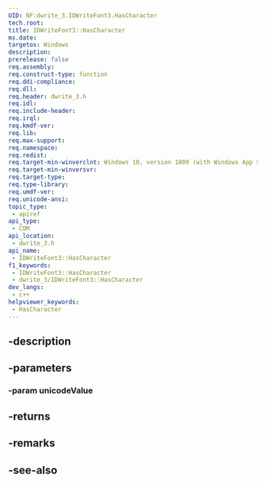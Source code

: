 ```yaml
---
UID: NF:dwrite_3.IDWriteFont3.HasCharacter
tech.root: 
title: IDWriteFont3::HasCharacter
ms.date: 
targetos: Windows
description: 
prerelease: false
req.assembly: 
req.construct-type: function
req.ddi-compliance: 
req.dll: 
req.header: dwrite_3.h
req.idl: 
req.include-header: 
req.irql: 
req.kmdf-ver: 
req.lib: 
req.max-support: 
req.namespace: 
req.redist: 
req.target-min-winverclnt: Windows 10, version 1809 (with Windows App SDK 0.5 or later)
req.target-min-winversvr: 
req.target-type: 
req.type-library: 
req.umdf-ver: 
req.unicode-ansi: 
topic_type:
 - apiref
api_type:
 - COM
api_location:
 - dwrite_3.h
api_name:
 - IDWriteFont3::HasCharacter
f1_keywords:
 - IDWriteFont3::HasCharacter
 - dwrite_3/IDWriteFont3::HasCharacter
dev_langs:
 - c++
helpviewer_keywords:
 - HasCharacter
---
```


## -description

## -parameters

### -param unicodeValue

## -returns

## -remarks

## -see-also

